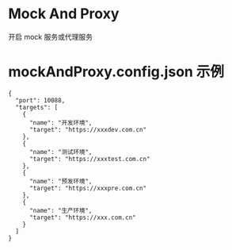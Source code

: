 # Mock And Proxy

开启 mock 服务或代理服务

# mockAndProxy.config.json 示例

```
{
  "port": 10088,
  "targets": [
    {
      "name": "开发环境",
      "target": "https://xxxdev.com.cn"
    },
    {
      "name": "测试环境",
      "target": "https://xxxtest.com.cn"
    },
    {
      "name": "预发环境",
      "target": "https://xxxpre.com.cn"
    },
    {
      "name": "生产环境",
      "target": "https://xxx.com.cn"
    }
  ]
}

```